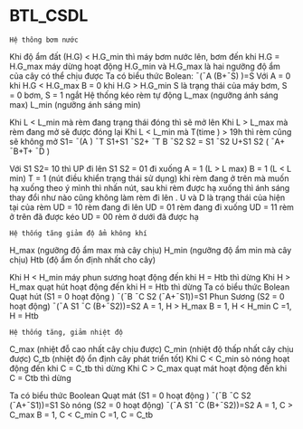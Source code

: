 # BTL_CSDL
	Hệ thông bơm nước 
Khi độ ẩm đất (H.G) < H.G_min thì máy bơm nước lên, bơm đến khi H.G = H.G_max máy dừng hoạt động
H.G_min và H.G_max là hai ngưỡng độ ẩm của cây có thể chịu được 
Ta có biểu thức Bolean:
¯(¯A  (B+¯S) )=S
Với A = 0 khi H.G < H.G_max
       B = 0 khi H.G > H.G_min
       S là trạng thái của máy bơm, S = 0 bơm, S = 1 ngắt
	Hệ thống kéo rèm tự động
L_max (ngưỡng ánh sáng max)
L_min (ngưỡng ánh sáng min)

Khi L < L_min mà rèm đang trạng thái đóng thì sẽ mở lên
Khi L > L_max mà rèm đang mở sẽ được đóng lại
Khi L < L_min mà T(time ) > 19h thì rèm cũng sẽ không mở 
S1= ¯(A ) ¯T  S1+S1 ¯S2+ ¯T  B ¯S2
S2 = S1 ¯S2  U+S1 S2 ( ¯A+ ¯B+T+ ¯D  )

Với S1 S2= 10 thì UP đi lên 
	S1 S2 = 01 đi xuống
	A = 1 (L > L max)
	B = 1 (L < L min)
	T = 1 (nút điều khiển trạng thái sử dụng) khi rèm đang ở trên mà muốn hạ xuống theo ý mình thì nhấn nút, sau khi rèm được hạ xuống thì ánh sáng thay đổi như nào cũng không làm rèm đi lên .
	U và D là trạng thái của hiện tại của rèm 
	UD = 10 rèm đang đi lên 
	UD = 01 rèm đang đi xuống
	UD = 11 rèm ở trên đã được kéo
	UD = 00 rèm ở dưới đã được hạ

	Hệ thống tăng giảm độ ẩm không khí
H_max (ngưỡng độ ẩm max mà cây chịu)
H_min (ngưỡng độ ẩm min mà cây chịu)
Htb (độ ẩm ổn định nhất cho cây)

Khi H < H_min máy phun sương hoạt động đến khi H = Htb thì dừng
Khi H > H_max quạt hút hoạt động 
đến khi H = Htb thì dừng
Ta có biểu thức Bolean
	Quạt hút (S1 = 0 hoạt động )
¯(¯B  ¯C  S2 (¯A+¯S1))=S1 
	Phun Sương (S2 = 0 hoạt động)
¯(¯A  S1 ¯C  (B+¯S2))=S2
A = 1, H > H_max 
B = 1, H < H_min
C =1, H = Htb  

	Hệ thống tăng, giảm nhiệt độ 
C_max (nhiệt đỗ cao nhất cây chịu được)
C_min (nhiệt độ thấp nhất cây chịu được)
C_tb (nhiệt độ ổn định cây phát triển tốt)
Khi C < C_min sò nóng hoạt động đến khi C = C_tb thì dừng
Khi C > C_max quạt mát hoạt động 
đến khi C = Ctb thì dừng

Ta có biểu thức Boolean
	Quạt mát (S1 = 0 hoạt động )
¯(¯B  ¯C  S2 (¯A+¯S1))=S1 
	Sò nóng (S2 = 0 hoạt động)
¯(¯A  S1 ¯C  (B+¯S2))=S2
A = 1, C > C_max 
B = 1, C < C_min
C =1, C = C_tb  


